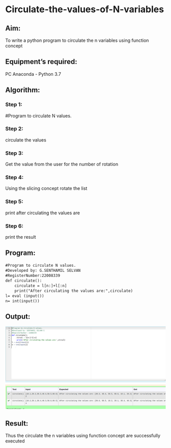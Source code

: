 # Circulate-the-values-of-N-variables
## Aim:
To write a python program to circulate the n variables using function concept
## Equipment’s required:
PC
Anaconda - Python 3.7
## Algorithm: 
### Step 1: 
#Program to circulate N values.
### Step 2: 
circulate the values
### Step 3: 
Get the value from the user for the number of rotation
### Step 4: 
Using the slicing concept rotate the list

### Step 5: 
print after circulating the values are
### Step 6: 
print the result
## Program:
```
#Program to circulate N values.
#Developed by: G.SENTHAMIL SELVAN
#RegisterNumber:22008339
def circulate():
    circulate = l[n:]+l[:n]
    print("After circulating the values are:",circulate)
l= eval (input())
n= int(input())
```
## Output:
![](circulate.png)

## Result:
Thus the circulate the n variables using function concept are successfully executed

